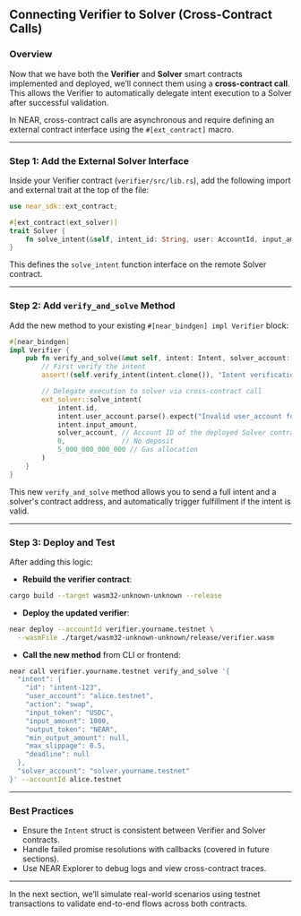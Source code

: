 ## Connecting Verifier to Solver (Cross-Contract Calls)

### Overview

Now that we have both the **Verifier** and **Solver** smart contracts implemented and deployed, we’ll connect them using a **cross-contract call**. This allows the Verifier to automatically delegate intent execution to a Solver after successful validation.

In NEAR, cross-contract calls are asynchronous and require defining an external contract interface using the `#[ext_contract]` macro.

---

### Step 1: Add the External Solver Interface

Inside your Verifier contract (`verifier/src/lib.rs`), add the following import and external trait at the top of the file:

```rust
use near_sdk::ext_contract;

#[ext_contract(ext_solver)]
trait Solver {
    fn solve_intent(&self, intent_id: String, user: AccountId, input_amount: u128) -> Promise;
}
```

This defines the `solve_intent` function interface on the remote Solver contract.

---

### Step 2: Add `verify_and_solve` Method

Add the new method to your existing `#[near_bindgen] impl Verifier` block:

```rust
#[near_bindgen]
impl Verifier {
    pub fn verify_and_solve(&mut self, intent: Intent, solver_account: AccountId) -> Promise {
        // First verify the intent
        assert!(self.verify_intent(intent.clone()), "Intent verification failed");

        // Delegate execution to solver via cross-contract call
        ext_solver::solve_intent(
            intent.id,
            intent.user_account.parse().expect("Invalid user_account format"),
            intent.input_amount,
            solver_account, // Account ID of the deployed Solver contract
            0,              // No deposit
            5_000_000_000_000 // Gas allocation
        )
    }
}
```

This new `verify_and_solve` method allows you to send a full intent and a solver's contract address, and automatically trigger fulfillment if the intent is valid.

---

### Step 3: Deploy and Test

After adding this logic:

- **Rebuild the verifier contract**:

```bash
cargo build --target wasm32-unknown-unknown --release
```

- **Deploy the updated verifier**:

```bash
near deploy --accountId verifier.yourname.testnet \
  --wasmFile ./target/wasm32-unknown-unknown/release/verifier.wasm
```

- **Call the new method** from CLI or frontend:

```bash
near call verifier.yourname.testnet verify_and_solve '{
  "intent": {
    "id": "intent-123",
    "user_account": "alice.testnet",
    "action": "swap",
    "input_token": "USDC",
    "input_amount": 1000,
    "output_token": "NEAR",
    "min_output_amount": null,
    "max_slippage": 0.5,
    "deadline": null
  },
  "solver_account": "solver.yourname.testnet"
}' --accountId alice.testnet
```

---

### Best Practices

- Ensure the `Intent` struct is consistent between Verifier and Solver contracts.
- Handle failed promise resolutions with callbacks (covered in future sections).
- Use NEAR Explorer to debug logs and view cross-contract traces.

---

In the next section, we’ll simulate real-world scenarios using testnet transactions to validate end-to-end flows across both contracts.
